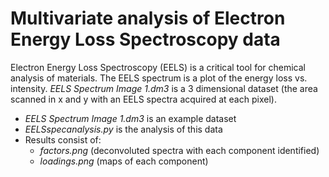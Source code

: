 # Multivariate analysis of Electron Energy Loss Spectroscopy data

Electron Energy Loss Spectroscopy (EELS) is a critical tool for chemical analysis of materials. The EELS spectrum is a plot of the energy loss vs. intensity. *EELS Spectrum Image 1.dm3* is a 3 dimensional dataset (the area scanned in x and y with an EELS spectra acquired at each pixel).

- *EELS Spectrum Image 1.dm3* is an example dataset
- *EELSspecanalysis.py* is the analysis of this data
- Results consist of:
  - *factors.png* (deconvoluted spectra with each component identified)
  - *loadings.png* (maps of each component)
